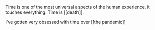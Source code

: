 Time is one of the most universal aspects of the human experience, it touches everything. Time is [[death]].

I've gotten very obsessed with time over [[the pandemic]]
